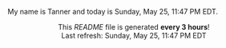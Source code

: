My name is Tanner and today is Sunday, May 25, 11:47 PM EDT.

<p align="center">This <i>README</i> file is generated <b>every 3 hours</b>!</br>Last refresh: Sunday, May 25, 11:47 PM EDT<br /></p>
